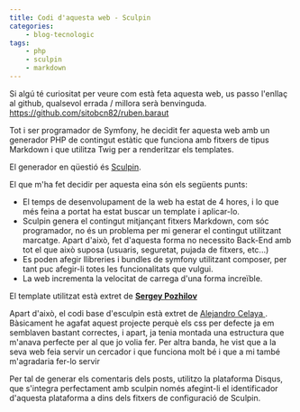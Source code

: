 ```yaml
---
title: Codi d'aquesta web - Sculpin
categories:
    - blog-tecnologic
tags:
    - php
    - sculpin
    - markdown
---
```


Si algú té curiositat per veure com està feta aquesta web, us passo l'enllaç al github, qualsevol errada / millora serà
benvinguda. <a target='_blank' href='https://github.com/sitobcn82/ruben.baraut'>https://github.com/sitobcn82/ruben.baraut</a>

Tot i ser programador de Symfony, he decidit fer aquesta web amb un generador PHP de contingut estàtic que funciona amb
fitxers de tipus Markdown i que utilitza Twig per a renderitzar els templates.

El generador en qüestió és  <a target='_blank' href="https://sculpin.io/">Sculpin</a>.

El que m'ha fet decidir per aquesta eina són els següents punts:

- El temps de desenvolupament de la web ha estat de 4 hores, i lo que més feina a portat ha estat buscar un template i aplicar-lo.
- Sculpin genera el contingut mitjançant fitxers Markdown, com sóc programador, no és un problema per mi generar el
contingut utilitzant marcatge. Apart d'això, fet d'aquesta forma no necessito Back-End  amb tot el que això suposa
(usuaris, seguretat, pujada de fitxers, etc...)
- Es poden afegir llibreries i bundles de symfony utilitzant composer, per tant puc afegir-li totes les funcionalitats que vulgui.
- La web incrementa la velocitat de carrega d'una forma increïble.

El template utilitzat està extret de  <a target='_blank' href='http://pozhilov.com'> **Sergey Pozhilov**</a>

Apart d'això, el codi base d'esculpin està extret de <a target='_blank' href="https://github.com/acelaya/blog">Alejandro Celaya </a>. 
Bàsicament he agafat aquest projecte perquè els css per defecte ja em semblaven bastant correctes, i apart, ja tenia montada
una estructura que m'anava perfecte per al que jo volia fer. Per altra banda, he vist que a la seva web feia servir un cercador
i que funciona molt bé i que a mi també m'agradaria fer-lo servir

Per tal de generar els comentaris dels posts, utilitzo la plataforma Disqus, que s'integra perfectament amb sculpin només
afegint-li el identificador d'aquesta plataforma a dins dels fitxers de configuració de Sculpin.